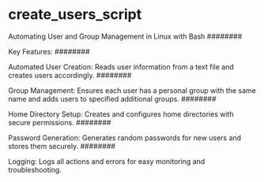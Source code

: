 # create_users_script
Automating User and Group Management in Linux with Bash
########

Key Features:
########

Automated User Creation: Reads user information from a text file and creates users accordingly.
########

Group Management: Ensures each user has a personal group with the same name and adds users to specified additional groups.
########

Home Directory Setup: Creates and configures home directories with secure permissions.
########

Password Generation: Generates random passwords for new users and stores them securely.
########

Logging: Logs all actions and errors for easy monitoring and troubleshooting.
